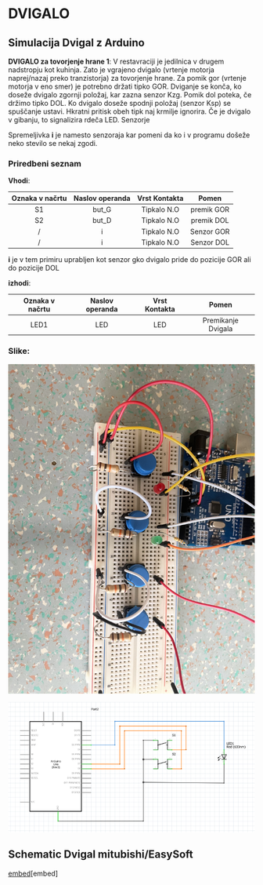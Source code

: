 # DVIGALO 

## Simulacija Dvigal z Arduino 

__DVIGALO za tovorjenje hrane 1__: V restavraciji je jedilnica v drugem nadstropju kot kuhinja. Zato je vgrajeno dvigalo (vrtenje motorja naprej/nazaj preko tranzistorja) za tovorjenje hrane. Za pomik gor (vrtenje motorja v eno smer) je potrebno držati tipko GOR. Dviganje se konča, ko doseže dvigalo zgornji položaj, kar zazna senzor Kzg. Pomik dol poteka, če držimo tipko DOL. Ko dvigalo doseže spodnji položaj (senzor Ksp) se spuščanje ustavi. Hkratni pritisk obeh tipk naj krmilje ignorira. Če je dvigalo v gibanju, to signalizira rdeča LED. Senzorje

Spremeljivka __i__ je namesto senzoraja kar pomeni da ko i v programu došeže neko stevilo se nekaj zgodi.

### Priredbeni seznam

__Vhodi__:

| Oznaka v načrtu | Naslov operanda | Vrst Kontakta |Pomen        |
| :-------------: | :-------------: | :-----------: | :---------: |   
| S1              |   but_G         |  Tipkalo N.O  | premik GOR  |
| S2              |   but_D         |  Tipkalo N.O  | premik DOL  |
| /               |   i             |  Tipkalo N.O  | Senzor GOR  |
| /               |   i             |  Tipkalo N.O  | Senzor DOL  |

__i__ je v tem primiru uprabljen kot senzor gko dvigalo pride do pozicije GOR ali do pozicije DOL

__izhodi__:

| Oznaka v načrtu | Naslov operanda | Vrst Kontakta |Pomen                |
| :-------------: | :-------------: | :-----------: | :-----------------: |   
| LED1            |   LED           |  LED          | Premikanje Dvigala  |




### Slike:


![](https://github.com/AV-35/Dvigalo/blob/main/media/IMG_3437.jpg)

![](https://github.com/AV-35/Dvigalo/blob/main/media/Schematic.PNG)

## Schematic Dvigal mitubishi/EasySoft

[embed](https://github.com/AV-35/Dvigalo/Schematic_Divgalo_Mitsubisi&EasySoft.pdf)[embed]




